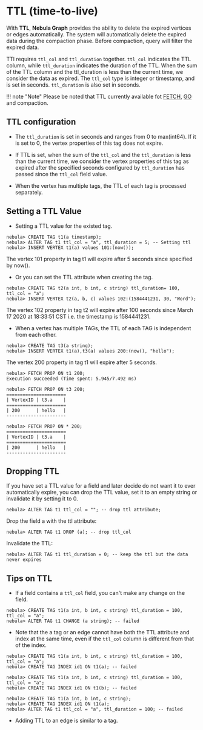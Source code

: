 # TTL (time-to-live)

With **TTL**, **Nebula Graph** provides the ability to delete the expired vertices or edges automatically. The system will automatically delete the expired data during the compaction phase. Before compaction, query will filter the expired data.

TTl requires `ttl_col` and `ttl_duration` together. `ttl_col` indicates the TTL column, while `ttl_duration` indicates the duration of the TTL. When the sum of the TTL column and the ttl_duration is less than the current time, we consider the data as expired. The `ttl_col` type is integer or timestamp, and is set in seconds. `ttl_duration` is also set in seconds.

!!! note "Note"
    Please be noted that TTL currently available fot [FETCH](../2.data-query-and-manipulation-statements/fetch-syntax.md), [GO](../2.data-query-and-manipulation-statements/go-syntax.md) and compaction.

## TTL configuration

- The `ttl_duration` is set in seconds and ranges from 0 to max(int64). If it is set to 0, the vertex properties of this tag does not expire.

- If TTL is set, when the sum of the `ttl_col` and the `ttl_duration` is less than the current time, we consider the vertex properties of this tag as expired after the specified seconds configured by `ttl_duration` has passed since the `ttl_col` field value.

- When the vertex has multiple tags, the TTL of each tag is processed separately.

## Setting a TTL Value

- Setting a TTL value for the existed tag.

```ngql
nebula> CREATE TAG t1(a timestamp);
nebula> ALTER TAG t1 ttl_col = "a", ttl_duration = 5; -- Setting ttl
nebula> INSERT VERTEX t1(a) values 101:(now());
```

The vertex 101 property in tag t1 will expire after 5 seconds since specified by now().

- Or you can set the TTL attribute when creating the tag.

```ngql
nebula> CREATE TAG t2(a int, b int, c string) ttl_duration= 100, ttl_col = "a";
nebula> INSERT VERTEX t2(a, b, c) values 102:(1584441231, 30, "Word");
```

The vertex 102 property in tag t2 will expire after 100 seconds since March 17 2020 at 18:33:51 CST i.e. the timestamp is 1584441231.

- When a vertex has multiple TAGs, the TTL of each TAG is independent from each other.

```ngql
nebula> CREATE TAG t3(a string);
nebula> INSERT VERTEX t1(a),t3(a) values 200:(now(), "hello");
```

The vertex 200 property in tag t1 will expire after 5 seconds.

```ngql
nebula> FETCH PROP ON t1 200;
Execution succeeded (Time spent: 5.945/7.492 ms)

nebula> FETCH PROP ON t3 200;
======================
| VertexID | t3.a    |
======================
| 200      | hello   |
----------------------

nebula> FETCH PROP ON * 200;
======================
| VertexID | t3.a    |
======================
| 200      | hello   |
----------------------
```

## Dropping TTL

If you have set a TTL value for a field and later decide do not want it to ever automatically expire, you can drop the TTL value, set it to an empty string or invalidate it by setting it to 0.

```ngql
nebula> ALTER TAG t1 ttl_col = ""; -- drop ttl attribute;
```

Drop the field a with the ttl attribute:

```ngql
nebula> ALTER TAG t1 DROP (a); -- drop ttl_col
```

Invalidate the TTL:

```ngql
nebula> ALTER TAG t1 ttl_duration = 0; -- keep the ttl but the data never expires
```

## Tips on TTL

- If a field contains a `ttl_col` field, you can't make any change on the field.

``` ngql
nebula> CREATE TAG t1(a int, b int, c string) ttl_duration = 100, ttl_col = "a";
nebula> ALTER TAG t1 CHANGE (a string); -- failed
```

- Note that the a tag or an edge cannot have both the TTL attribute and index at the same time, even if the `ttl_col` column is different from that of the index.

``` ngql
nebula> CREATE TAG t1(a int, b int, c string) ttl_duration = 100, ttl_col = "a";
nebula> CREATE TAG INDEX id1 ON t1(a); -- failed
```

``` ngql
nebula> CREATE TAG t1(a int, b int, c string) ttl_duration = 100, ttl_col = "a";
nebula> CREATE TAG INDEX id1 ON t1(b); -- failed
```

```ngql
nebula> CREATE TAG t1(a int, b int, c string);
nebula> CREATE TAG INDEX id1 ON t1(a);
nebula> ALTER TAG t1 ttl_col = "a", ttl_duration = 100; -- failed
```

- Adding TTL to an edge is similar to a tag.
